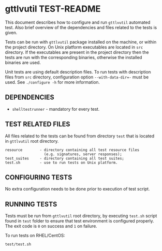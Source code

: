# gttlvutil TEST-README

This document describes how to configure and run `gttlvutil` automated test. Also brief overview of the dependencies and files related to the tests is given.

Tests can be run with `gttlvutil` package installed on the machine, or within the project directory. On Unix platform executables are located in `src` directory. If the executables are present in the project directory then the tests are run with the corresponding binaries, otherwise the installed binaries are used.

Unit tests are using default description files. To run tests with description files from `src` directory, configuration option `--with-data-dir=-` must be used. See `./configure -h` for more information.


## DEPENDENCIES

* `shelltestrunner` - mandatory for every test.


## TEST RELATED FILES

All files related to the tests can be found from directory `test` that is located in `gttlvutil` root directory.

```
resource        - directory containing all test resource files
                  (e.g. signatures, server responses);
test_suites     - directory containing all test suites;
test.sh         - use to run tests on Unix platform.
```


## CONFIGURING TESTS

No extra configuration needs to be done prior to execution of test script.


## RUNNING TESTS

Tests must be run from `gttlvutil` root directory, by executing `test.sh` script found in `test` folder to ensure that test environment is configured properly. The exit code is `0` on success and `1` on failure.

To run tests on RHEL/CentOS:

```
test/test.sh
```
